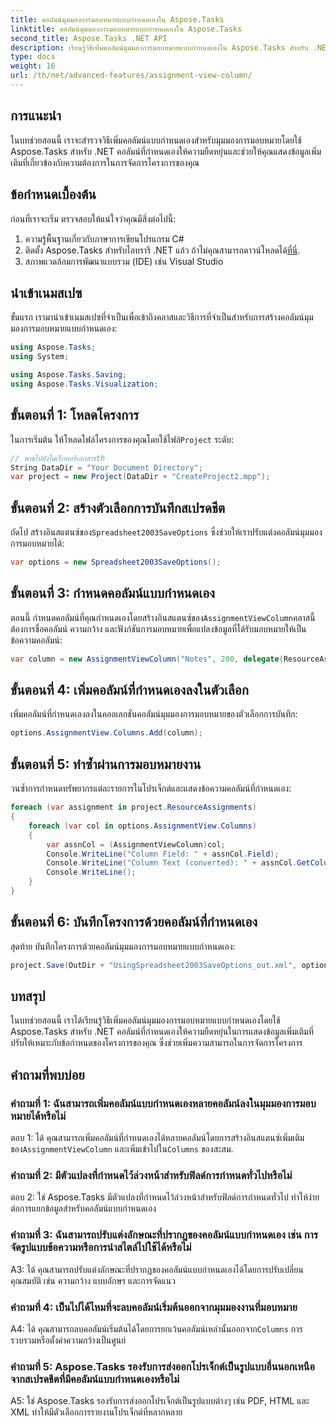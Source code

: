 ```yaml
---
title: คอลัมน์มุมมองการมอบหมายแบบกำหนดเองใน Aspose.Tasks
linktitle: คอลัมน์มุมมองการมอบหมายแบบกำหนดเองใน Aspose.Tasks
second_title: Aspose.Tasks .NET API
description: เรียนรู้วิธีเพิ่มคอลัมน์มุมมองการมอบหมายแบบกำหนดเองใน Aspose.Tasks สำหรับ .NET เพื่อปรับปรุงความสามารถในการจัดการโครงการ
type: docs
weight: 16
url: /th/net/advanced-features/assignment-view-column/
---
```

## การแนะนำ

ในบทช่วยสอนนี้ เราจะสำรวจวิธีเพิ่มคอลัมน์แบบกำหนดเองสำหรับมุมมองการมอบหมายโดยใช้ Aspose.Tasks สำหรับ .NET คอลัมน์ที่กำหนดเองให้ความยืดหยุ่นและช่วยให้คุณแสดงข้อมูลเพิ่มเติมที่เกี่ยวข้องกับความต้องการในการจัดการโครงการของคุณ

## ข้อกำหนดเบื้องต้น

ก่อนที่เราจะเริ่ม ตรวจสอบให้แน่ใจว่าคุณมีสิ่งต่อไปนี้:

1. ความรู้พื้นฐานเกี่ยวกับภาษาการเขียนโปรแกรม C#
2.  ติดตั้ง Aspose.Tasks สำหรับไลบรารี .NET แล้ว ถ้าไม่คุณสามารถดาวน์โหลดได้[ที่นี่](https://releases.aspose.com/tasks/net/).
3. สภาพแวดล้อมการพัฒนาแบบรวม (IDE) เช่น Visual Studio

## นำเข้าเนมสเปซ

ขั้นแรก เรามานำเข้าเนมสเปซที่จำเป็นเพื่อเข้าถึงคลาสและวิธีการที่จำเป็นสำหรับการสร้างคอลัมน์มุมมองการมอบหมายแบบกำหนดเอง:

```csharp
using Aspose.Tasks;
using System;

using Aspose.Tasks.Saving;
using Aspose.Tasks.Visualization;

```

## ขั้นตอนที่ 1: โหลดโครงการ

 ในการเริ่มต้น ให้โหลดไฟล์โครงการของคุณโดยใช้ไฟล์`Project` ระดับ:

```csharp
// พาธไปยังไดเร็กทอรีเอกสารth
String DataDir = "Your Document Directory";
var project = new Project(DataDir + "CreateProject2.mpp");
```

## ขั้นตอนที่ 2: สร้างตัวเลือกการบันทึกสเปรดชีต

 ถัดไป สร้างอินสแตนซ์ของ`Spreadsheet2003SaveOptions` ซึ่งช่วยให้เราปรับแต่งคอลัมน์มุมมองการมอบหมายได้:

```csharp
var options = new Spreadsheet2003SaveOptions();
```

## ขั้นตอนที่ 3: กำหนดคอลัมน์แบบกำหนดเอง

 ตอนนี้ กำหนดคอลัมน์ที่คุณกำหนดเองโดยสร้างอินสแตนซ์ของ`AssignmentViewColumn`คลาสนี้ต้องการชื่อคอลัมน์ ความกว้าง และฟังก์ชันการมอบหมายเพื่อแปลงข้อมูลที่ได้รับมอบหมายให้เป็นข้อความคอลัมน์:

```csharp
var column = new AssignmentViewColumn("Notes", 200, delegate(ResourceAssignment assignment) { return assignment.Get(Asn.NotesText); });
```

## ขั้นตอนที่ 4: เพิ่มคอลัมน์ที่กำหนดเองลงในตัวเลือก

เพิ่มคอลัมน์ที่กำหนดเองลงในคอลเลกชันคอลัมน์มุมมองการมอบหมายของตัวเลือกการบันทึก:

```csharp
options.AssignmentView.Columns.Add(column);
```

## ขั้นตอนที่ 5: ทำซ้ำผ่านการมอบหมายงาน

วนซ้ำการกำหนดทรัพยากรแต่ละรายการในโปรเจ็กต์และแสดงข้อความคอลัมน์ที่กำหนดเอง:

```csharp
foreach (var assignment in project.ResourceAssignments)
{
    foreach (var col in options.AssignmentView.Columns)
    {
        var assnCol = (AssignmentViewColumn)col;
        Console.WriteLine("Column Field: " + assnCol.Field);
        Console.WriteLine("Column Text (converted): " + assnCol.GetColumnText(assignment));
        Console.WriteLine();
    }
}
```

## ขั้นตอนที่ 6: บันทึกโครงการด้วยคอลัมน์ที่กำหนดเอง

สุดท้าย บันทึกโครงการด้วยคอลัมน์มุมมองการมอบหมายแบบกำหนดเอง:

```csharp
project.Save(OutDir + "UsingSpreadsheet2003SaveOptions_out.xml", options);
```

## บทสรุป

ในบทช่วยสอนนี้ เราได้เรียนรู้วิธีเพิ่มคอลัมน์มุมมองการมอบหมายแบบกำหนดเองโดยใช้ Aspose.Tasks สำหรับ .NET คอลัมน์ที่กำหนดเองให้ความยืดหยุ่นในการแสดงข้อมูลเพิ่มเติมที่ปรับให้เหมาะกับข้อกำหนดของโครงการของคุณ ซึ่งช่วยเพิ่มความสามารถในการจัดการโครงการ

## คำถามที่พบบ่อย

### คำถามที่ 1: ฉันสามารถเพิ่มคอลัมน์แบบกำหนดเองหลายคอลัมน์ลงในมุมมองการมอบหมายได้หรือไม่

 ตอบ 1: ได้ คุณสามารถเพิ่มคอลัมน์ที่กำหนดเองได้หลายคอลัมน์โดยการสร้างอินสแตนซ์เพิ่มเติมของ`AssignmentViewColumn` และเพิ่มเข้าไปใน`Columns` ของสะสม.

### คำถามที่ 2: มีตัวแปลงที่กำหนดไว้ล่วงหน้าสำหรับฟิลด์การกำหนดทั่วไปหรือไม่

ตอบ 2: ใช่ Aspose.Tasks มีตัวแปลงที่กำหนดไว้ล่วงหน้าสำหรับฟิลด์การกำหนดทั่วไป ทำให้ง่ายต่อการแยกข้อมูลสำหรับคอลัมน์แบบกำหนดเอง

### คำถามที่ 3: ฉันสามารถปรับแต่งลักษณะที่ปรากฏของคอลัมน์แบบกำหนดเอง เช่น การจัดรูปแบบข้อความหรือการนำสไตล์ไปใช้ได้หรือไม่

A3: ได้ คุณสามารถปรับแต่งลักษณะที่ปรากฏของคอลัมน์แบบกำหนดเองได้โดยการปรับเปลี่ยนคุณสมบัติ เช่น ความกว้าง แบบอักษร และการจัดแนว

### คำถามที่ 4: เป็นไปได้ไหมที่จะลบคอลัมน์เริ่มต้นออกจากมุมมองงานที่มอบหมาย

 A4: ได้ คุณสามารถลบคอลัมน์เริ่มต้นได้โดยการยกเว้นคอลัมน์เหล่านั้นออกจาก`Columns` การรวบรวมหรือตั้งค่าความกว้างเป็นศูนย์

### คำถามที่ 5: Aspose.Tasks รองรับการส่งออกโปรเจ็กต์เป็นรูปแบบอื่นนอกเหนือจากสเปรดชีตที่มีคอลัมน์แบบกำหนดเองหรือไม่

A5: ใช่ Aspose.Tasks รองรับการส่งออกโปรเจ็กต์เป็นรูปแบบต่างๆ เช่น PDF, HTML และ XML ทำให้มีตัวเลือกการรายงานโปรเจ็กต์ที่หลากหลาย